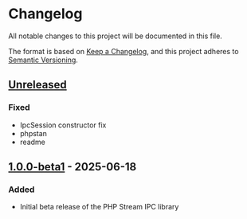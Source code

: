 # Changelog

All notable changes to this project will be documented in this file.

The format is based on [Keep a Changelog](https://keepachangelog.com/en/1.1.0/),
and this project adheres to [Semantic Versioning](https://semver.org/spec/v2.0.0.html).

## [Unreleased]
### Fixed
- IpcSession constructor fix
- phpstan
- readme

## [1.0.0-beta1] - 2025-06-18
### Added
- Initial beta release of the PHP Stream IPC library

[Unreleased]: https://github.com/riki137/php-stream-ipc/compare/1.0.0-beta1...HEAD
[1.0.0-beta1]: https://github.com/riki137/php-stream-ipc/releases/tag/1.0.0-beta1
